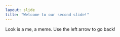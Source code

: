 ```yaml
---
layout: slide
title: "Welcome to our second slide!"
---
```

Look is a me, a meme. 
Use the left arrow to go back!
